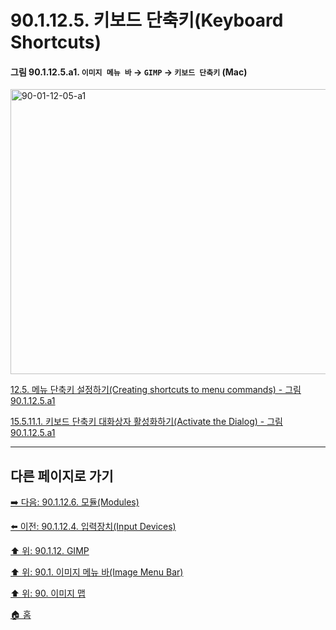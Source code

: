 # 90.1.12.5. 키보드 단축키(Keyboard Shortcuts)

<a id="90-01-12-05-a1"></a>

#### 그림 90.1.12.5.a1. `이미지 메뉴 바` → `GIMP` → `키보드 단축키` (Mac)
<img width="876" height="456" alt="90-01-12-05-a1" src="https://github.com/wonder13662/gimp/assets/15767104/7615df99-c0c4-4a0c-ab32-1e52271452c0" />

[12.5. 메뉴 단축키 설정하기(Creating shortcuts to menu commands) - 그림 90.1.12.5.a1](./12-05-creating-shortcuts-to-menu-commands.md#90-01-12-05-a1)

[15.5.11.1. 키보드 단축키 대화상자 활성화하기(Activate the Dialog) - 그림 90.1.12.5.a1](./15-05-11-01-activating_the_dialog.md#90-01-12-05-a1)

***

## 다른 페이지로 가기

[➡️ 다음: 90.1.12.6. 모듈(Modules)](./90-01-12-06-modules.md)

[⬅️ 이전: 90.1.12.4. 입력장치(Input Devices)](./90-01-12-04-input_devices.md)

[⬆️ 위: 90.1.12. GIMP](./90-01-12-00-gimp.md)

[⬆️ 위: 90.1. 이미지 메뉴 바(Image Menu Bar)](./90-01-00-image-menu-bar.md)

[⬆️ 위: 90. 이미지 맵](./90-00-image-map.md)

[🏠 홈](./00-home.md)
